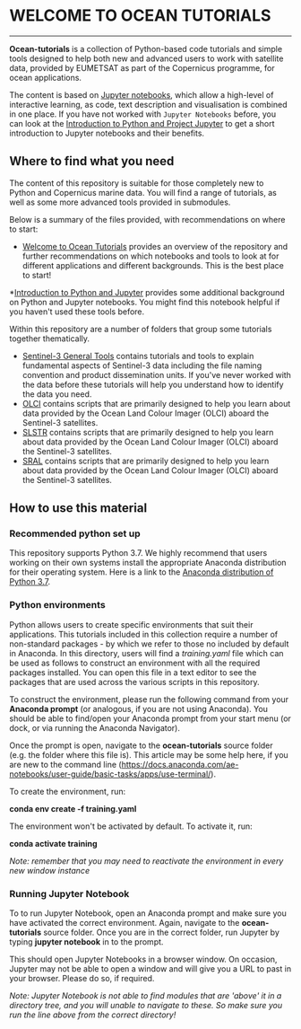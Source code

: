 # WELCOME TO OCEAN TUTORIALS
---------------------------------------------------------------------------

**Ocean-tutorials** is a collection of Python-based code tutorials and simple tools designed to help both 
new and advanced users to work with satellite data, provided by EUMETSAT as part of the Copernicus programme,
for ocean applications. 

The content is based on [Jupyter notebooks](https://jupyter.org/), which allow
a high-level of interactive learning, as code, text description and 
visualisation is combined in one place. If you have not worked with 
`Jupyter Notebooks` before, you can look at the [Introduction to Python and Project Jupyter](./0_1_Intro_to_Python_and_Jupyter.ipynb) to get a short introduction to Jupyter notebooks and their benefits.

## Where to find what you need
The content of this repository is suitable for those completely new to Python and Copernicus marine data. You will find a range of tutorials, as well as 
some more advanced tools provided in submodules.

Below is a summary of the files provided, with recommendations on where to start:

* [Welcome to Ocean Tutorials](./Welcome_to_Ocean_tutorials.ipynb) provides an overview of the repository and further recommendations on which notebooks and
tools to look at for different applications and different backgrounds. This is the best place to start! 

*[Introduction to Python and Jupyter](./Intro_to_Python_and_Jupyter.ipynb) provides some additional background on Python and Jupyter notebooks. You might find this notebook helpful if you haven't used these tools before.

Within this repository are a number of folders that group some tutorials together thematically.

* [Sentinel-3 General Tools](./sentinel3_general_tool) contains tutorials and tools to explain fundamental aspects of Sentinel-3 data including
the file naming convention and product dissemination units. If you've never worked with the data before these tutorials will help you understand
how to identify the data you need.
* [OLCI](./OLCI) contains scripts that are primarily designed to help you learn about data provided by the Ocean Land Colour Imager (OLCI) aboard the Sentinel-3
satellites. 
* [SLSTR](./SLSTR) contains scripts that are primarily designed to help you learn about data provided by the Ocean Land Colour Imager (OLCI) aboard the Sentinel-3
satellites. 
* [SRAL](./SRAL) contains scripts that are primarily designed to help you learn about data provided by the Ocean Land Colour Imager (OLCI) aboard the Sentinel-3
satellites. 


## How to use this material

### Recommended python set up

This repository supports Python 3.7. We highly recommend that users working on their own systems 
install the appropriate Anaconda distribution for their operating system.
Here is a link to the [Anaconda distribution of Python 3.7](https://www.anaconda.com/products/individual).

### Python environments

Python allows users to create specific environments that suit their applications. 
This tutorials included in this collection require a number of non-standard 
packages - by which we refer to those no included by default in Anaconda. In this 
directory, users will find a *training.yaml* file which can be used 
as follows to construct an environment with all the required packages installed. You
can open this file in a text editor to see the packages that are used across the various scripts
in this repository.

To construct the environment, please run the following command from your 
**Anaconda prompt** (or analogous, if you are not using Anaconda). You should be 
able to find/open your Anaconda prompt from your start menu (or dock, or via 
running the Anaconda Navigator).

Once the prompt is open, navigate to the **ocean-tutorials** source 
folder (e.g. the folder where this file is). This article may be some help here, if 
you are new to the command line (https://docs.anaconda.com/ae-notebooks/user-guide/basic-tasks/apps/use-terminal/).

To create the environment, run:

**conda env create -f training.yaml**

The environment won't be activated by default. To activate it, run:

**conda activate training**

*Note: remember that you may need to reactivate the environment in every 
new window instance*

### Running Jupyter Notebook

To to run Jupyter Notebook, open an Anaconda prompt and make sure you have activated 
the correct environment. Again, navigate to the **ocean-tutorials** 
source folder. Once you are in the correct folder, run Jupyter by typing **jupyter notebook** in to the prompt.

This should open Jupyter Notebooks in a browser window. On occasion, Jupyter may not
be able to open a window and will give you a URL to past in your browser. Please do
so, if required.

*Note: Jupyter Notebook is not able to find modules that are 'above' it in a directory 
tree, and you will unable to navigate to these. So make sure you run the line above 
from the correct directory!*
